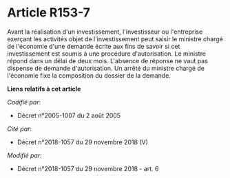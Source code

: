 # Article R153-7

Avant la réalisation d'un investissement, l'investisseur ou l'entreprise exerçant les activités objet de l'investissement
peut saisir le ministre chargé de l'économie d'une demande écrite aux fins de savoir si cet investissement est soumis à une
procédure d'autorisation. Le ministre répond dans un délai de deux mois. L'absence de réponse ne vaut pas dispense de demande
d'autorisation. Un arrêté du ministre chargé de l'économie fixe la composition du dossier de la demande.

**Liens relatifs à cet article**

_Codifié par_:

  - Décret n°2005-1007 du 2 août 2005

_Cité par_:

  - Décret n°2018-1057 du 29 novembre 2018 (V)

_Modifié par_:

  - Décret n°2018-1057 du 29 novembre 2018 - art. 6
